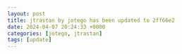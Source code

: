 ```yaml
---
layout: post
title: jtrastan by jotego has been updated to 2ff66e2
date: 2024-04-07 20:24:33 +0000
categories: [jotego, jtrastan]
tags: [update]
---
```


